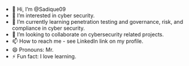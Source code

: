 - 👋 Hi, I’m @Sadique09
- 👀 I’m interested in cyber security.
- 🌱 I’m currently learning penetration testing and governance, risk, and compliance in cyber security.
- 💞️ I’m looking to collaborate on cybersecurity related projects. 
- 📫 How to reach me - see LinkedIn link on my profile.
- 😄 Pronouns: Mr.
- ⚡ Fun fact: I love learning. 

<!---
Sadique09/Sadique09 is a ✨ special ✨ repository because its `README.md` (this file) appears on your GitHub profile.
You can click the Preview link to take a look at your changes.
--->
